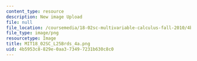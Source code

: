 ```yaml
---
content_type: resource
description: New image Upload
file: null
file_location: /coursemedia/18-02sc-multivariable-calculus-fall-2010/4b5953c8829e0aa373497231b630c8c0_MIT18_02SC_L25Brds_4a.png
file_type: image/png
resourcetype: Image
title: MIT18_02SC_L25Brds_4a.png
uid: 4b5953c8-829e-0aa3-7349-7231b630c8c0
---
```

